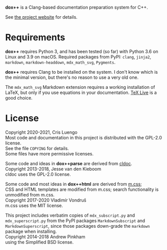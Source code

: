 **dox++** is a Clang-based documentation preparation system for C++.

See [the project website](https://crisluengo.github.io/doxpp/) for details.


# Requirements

**dox++** requires Python 3, and has been tested (so far) with Python 3.6 on Linux and 3.9 on macOS.
Required packages from PyPI:
`clang`, `jinja2`, `markdown`, `markdown-headdown`, `mdx_math_svg`, `Pygments`.

**dox++** requires Clang to be installed on the system. I don't know which is the minimal
version, but there's no reason to use a very old one.

The `mdx_math_svg` Markdown extension requires a working installation of LaTeX, but only if
you use equations in your documentation. [TeX Live](https://tug.org/texlive/) is a good choice.

# License

Copyright 2020-2021, Cris Luengo  
Most code and documentation in this project is distributed with the GPL-2.0 license.  
See the file `COPYING` for details.  
Some files have more permissive licenses.

Some code and ideas in **dox++parse** are derived from [cldoc](https://github.com/jessevdk/cldoc).  
Copyright 2013-2018, Jesse van den Kieboom  
cldoc uses the GPL-2.0 license.

Some code and most ideas in **dox++html** are derived from [m.css](https://mcss.mosra.cz/);  
CSS and HTML templates are modified from m.css; search functionality is unmodified from m.css.  
Copyright 2017-2020 Vladimír Vondruš  
m.css uses the MIT license.

This project includes verbatim copies of `mdx_subscript.py` and `mdx_superscript.py`
from the PyPI packages `MarkdownSubscript` and `MarkdownSuperscript`,
since those packages down-grade the `markdown` package when installing.  
Copyright 2014-2018 Andrew Pinkham  
using the Simplified BSD license.
